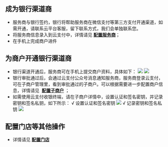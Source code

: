 ## 成为银行渠道商
- 服务商与银行签约，银行将帮助服务商在微信支付等第三方支付开通渠道，如需开通，请联系云平台客服，留下联系方式，我们会单独联系您。  
- 将服务商信息录入到云支付中，详情请见 [**配置服务商**](http://tce.fsphere.cn/document/product/569/9796)； 
- 在手机上完成商户进件

## 为商户开通银行渠道商
- 银行渠道开通后，服务商可在手机上提交商户资料，具体如下：
 ![](http://imgcache.tce.fsphere.cn/static/mc.qcloudimg.com/static/img/ea71aaa292d59a6834c443980fa7718a/image.png)
 ![](http://imgcache.tce.fsphere.cn/static/mc.qcloudimg.com/static/img/c919804ec50ef068a8ad682120e0788c/image.png) 
- 银行审批通过后，会通过云支付公众号消息通知服务商，服务商登录云支付，可在子商户管理里，看到审批通过的子商户。可以根据需要进一步配置商户信息，详情请见  [**配置子商户**](http://tce.fsphere.cn/document/product/569/9795) ；
- 如需使用云支付收银终端，请在子商户详情中，设置认证和签名密钥，并记录密钥和签名私钥，如下所示：
√ 设置认证和签名密钥
 ![](http://imgcache.tce.fsphere.cn/static/mc.qcloudimg.com/static/img/6913d0a676f53c3c65e03487a0d0ba20/image.png) 
√ 记录密钥和签名私钥
 ![](http://imgcache.tce.fsphere.cn/static/mc.qcloudimg.com/static/img/0fa29791d02a2556e77a5c2d61b3ac58/image.png) 
 ## 配置门店等其他操作
- 详情请见 [**配置门店**](http://tce.fsphere.cn/document/product/569/9797)
